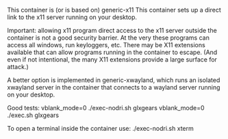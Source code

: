 This container is (or is based on) generic-x11
This container sets up a direct link to the x11 server running on your desktop.

Important: allowing x11 program direct access to the x11 server outside the container
is not a good security barrier. At the very these programs can access all windows, run keyloggers, etc.
There may be X11 extensions available that can allow programs running in the container to escape.
(And even if not intentional, the many X11 extensions provide a large surface for attack.)

A better option is implemented in generic-xwayland, which runs an isolated xwayland server in
the container that connects to a wayland server running on your desktop.

Good tests:
  vblank_mode=0 ./exec-nodri.sh glxgears
  vblank_mode=0 ./exec.sh glxgears

To open a terminal inside the container use:
  ./exec-nodri.sh xterm

